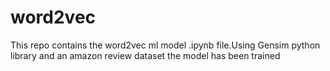 # word2vec
This repo contains the word2vec ml model .ipynb file.Using Gensim python library and an amazon review dataset the model has been trained
